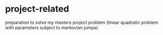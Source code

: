 # project-related
preparation to solve my masters project problem (linear quadratic problem with parameters subject to markovian jumps)
